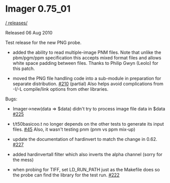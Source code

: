 # Imager 0.75_01

[ / ](..) [releases/](./)

Released 06 Aug 2010

Test release for the new PNG probe.

- added the ability to read multiple-image PNM files. Note that unlike the pbm/pgm/ppm specification this accepts mixed format files and allows white space padding between files. Thanks to Philip Gwyn (Leolo) for this patch.

- moved the PNG file handling code into a sub-module in preparation for separate distribution. [#210](https://github.com/tonycoz/imager/issues/210) (partial) Also helps avoid complications from -I/-L compile/link options from other libraries.

Bugs:

- Imager->new(data => $data) didn't try to process image file data in $data [#225](https://github.com/tonycoz/imager/issues/225)

- t/t50basicoo.t no longer depends on the other tests to generate its input files. [#45](https://github.com/tonycoz/imager/issues/45) Also, it wasn't testing pnm (pnm vs ppm mix-up)

- update the documentation of hardinvert to match the change in 0.62. [#227](https://github.com/tonycoz/imager/issues/227)

- added hardinvertall filter which also inverts the alpha channel (sorry for the mess)

- when probing for TIFF, set LD_RUN_PATH just as the Makefile does so the probe can find the library for the test run. [#222](https://github.com/tonycoz/imager/issues/222)